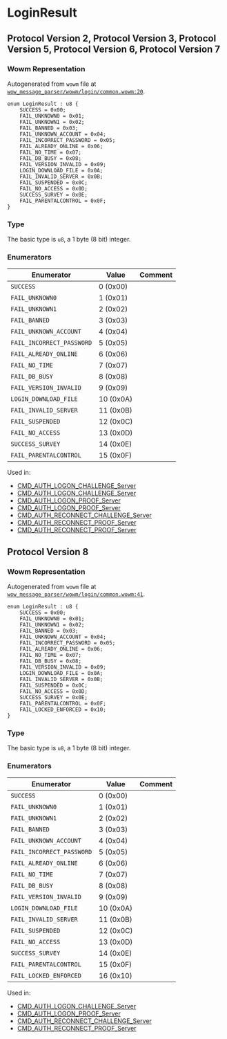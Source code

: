# LoginResult

## Protocol Version 2, Protocol Version 3, Protocol Version 5, Protocol Version 6, Protocol Version 7

### Wowm Representation

Autogenerated from `wowm` file at [`wow_message_parser/wowm/login/common.wowm:20`](https://github.com/gtker/wow_messages/tree/main/wow_message_parser/wowm/login/common.wowm#L20).

```rust,ignore
enum LoginResult : u8 {
    SUCCESS = 0x00;
    FAIL_UNKNOWN0 = 0x01;
    FAIL_UNKNOWN1 = 0x02;
    FAIL_BANNED = 0x03;
    FAIL_UNKNOWN_ACCOUNT = 0x04;
    FAIL_INCORRECT_PASSWORD = 0x05;
    FAIL_ALREADY_ONLINE = 0x06;
    FAIL_NO_TIME = 0x07;
    FAIL_DB_BUSY = 0x08;
    FAIL_VERSION_INVALID = 0x09;
    LOGIN_DOWNLOAD_FILE = 0x0A;
    FAIL_INVALID_SERVER = 0x0B;
    FAIL_SUSPENDED = 0x0C;
    FAIL_NO_ACCESS = 0x0D;
    SUCCESS_SURVEY = 0x0E;
    FAIL_PARENTALCONTROL = 0x0F;
}
```
### Type
The basic type is `u8`, a 1 byte (8 bit) integer.
### Enumerators
| Enumerator | Value  | Comment |
| --------- | -------- | ------- |
| `SUCCESS` | 0 (0x00) |  |
| `FAIL_UNKNOWN0` | 1 (0x01) |  |
| `FAIL_UNKNOWN1` | 2 (0x02) |  |
| `FAIL_BANNED` | 3 (0x03) |  |
| `FAIL_UNKNOWN_ACCOUNT` | 4 (0x04) |  |
| `FAIL_INCORRECT_PASSWORD` | 5 (0x05) |  |
| `FAIL_ALREADY_ONLINE` | 6 (0x06) |  |
| `FAIL_NO_TIME` | 7 (0x07) |  |
| `FAIL_DB_BUSY` | 8 (0x08) |  |
| `FAIL_VERSION_INVALID` | 9 (0x09) |  |
| `LOGIN_DOWNLOAD_FILE` | 10 (0x0A) |  |
| `FAIL_INVALID_SERVER` | 11 (0x0B) |  |
| `FAIL_SUSPENDED` | 12 (0x0C) |  |
| `FAIL_NO_ACCESS` | 13 (0x0D) |  |
| `SUCCESS_SURVEY` | 14 (0x0E) |  |
| `FAIL_PARENTALCONTROL` | 15 (0x0F) |  |

Used in:
* [CMD_AUTH_LOGON_CHALLENGE_Server](cmd_auth_logon_challenge_server.md)
* [CMD_AUTH_LOGON_CHALLENGE_Server](cmd_auth_logon_challenge_server.md)
* [CMD_AUTH_LOGON_PROOF_Server](cmd_auth_logon_proof_server.md)
* [CMD_AUTH_LOGON_PROOF_Server](cmd_auth_logon_proof_server.md)
* [CMD_AUTH_RECONNECT_CHALLENGE_Server](cmd_auth_reconnect_challenge_server.md)
* [CMD_AUTH_RECONNECT_PROOF_Server](cmd_auth_reconnect_proof_server.md)
* [CMD_AUTH_RECONNECT_PROOF_Server](cmd_auth_reconnect_proof_server.md)

## Protocol Version 8

### Wowm Representation

Autogenerated from `wowm` file at [`wow_message_parser/wowm/login/common.wowm:41`](https://github.com/gtker/wow_messages/tree/main/wow_message_parser/wowm/login/common.wowm#L41).

```rust,ignore
enum LoginResult : u8 {
    SUCCESS = 0x00;
    FAIL_UNKNOWN0 = 0x01;
    FAIL_UNKNOWN1 = 0x02;
    FAIL_BANNED = 0x03;
    FAIL_UNKNOWN_ACCOUNT = 0x04;
    FAIL_INCORRECT_PASSWORD = 0x05;
    FAIL_ALREADY_ONLINE = 0x06;
    FAIL_NO_TIME = 0x07;
    FAIL_DB_BUSY = 0x08;
    FAIL_VERSION_INVALID = 0x09;
    LOGIN_DOWNLOAD_FILE = 0x0A;
    FAIL_INVALID_SERVER = 0x0B;
    FAIL_SUSPENDED = 0x0C;
    FAIL_NO_ACCESS = 0x0D;
    SUCCESS_SURVEY = 0x0E;
    FAIL_PARENTALCONTROL = 0x0F;
    FAIL_LOCKED_ENFORCED = 0x10;
}
```
### Type
The basic type is `u8`, a 1 byte (8 bit) integer.
### Enumerators
| Enumerator | Value  | Comment |
| --------- | -------- | ------- |
| `SUCCESS` | 0 (0x00) |  |
| `FAIL_UNKNOWN0` | 1 (0x01) |  |
| `FAIL_UNKNOWN1` | 2 (0x02) |  |
| `FAIL_BANNED` | 3 (0x03) |  |
| `FAIL_UNKNOWN_ACCOUNT` | 4 (0x04) |  |
| `FAIL_INCORRECT_PASSWORD` | 5 (0x05) |  |
| `FAIL_ALREADY_ONLINE` | 6 (0x06) |  |
| `FAIL_NO_TIME` | 7 (0x07) |  |
| `FAIL_DB_BUSY` | 8 (0x08) |  |
| `FAIL_VERSION_INVALID` | 9 (0x09) |  |
| `LOGIN_DOWNLOAD_FILE` | 10 (0x0A) |  |
| `FAIL_INVALID_SERVER` | 11 (0x0B) |  |
| `FAIL_SUSPENDED` | 12 (0x0C) |  |
| `FAIL_NO_ACCESS` | 13 (0x0D) |  |
| `SUCCESS_SURVEY` | 14 (0x0E) |  |
| `FAIL_PARENTALCONTROL` | 15 (0x0F) |  |
| `FAIL_LOCKED_ENFORCED` | 16 (0x10) |  |

Used in:
* [CMD_AUTH_LOGON_CHALLENGE_Server](cmd_auth_logon_challenge_server.md)
* [CMD_AUTH_LOGON_PROOF_Server](cmd_auth_logon_proof_server.md)
* [CMD_AUTH_RECONNECT_CHALLENGE_Server](cmd_auth_reconnect_challenge_server.md)
* [CMD_AUTH_RECONNECT_PROOF_Server](cmd_auth_reconnect_proof_server.md)

